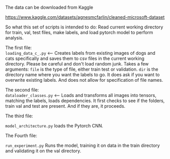 The data can be downloaded from Kaggle

https://www.kaggle.com/datasets/agnesmcfarlin/cleaned-microsoft-dataset


So what this set of scripts is intended to do:
Read current working directory for train, val, test files, make labels, and load pytorch model to perform analysis.



The first file: \
`loading_data_c_.py` <-- Creates labels from existing images of dogs and cats specifically and saves them to csv files in the current working directory. 
Please be careful and don't load random junk.
Takes a few arguments:
`file` is the type of file, either train test or validation. 
`dir` is the directory name where you want the labels to go.
It does ask if you want to overwrite existing labels. And does not allow for specification of file names.

The second file: \
`dataloader_classes.py` <-- Loads and transforms all images into tensors, matching the labels, loads dependencies.
It first checks to see if the folders, train val and test are present. And if they are, it proceeds.

The third file: 

`model_architecture.py` loads the Pytorch CNN.

The Fourth file:

`run_experiment.py` Runs the model, training it on data in the train directory and validating it on the val directory.


